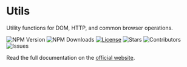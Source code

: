 # Utils

Utility functions for DOM, HTTP, and common browser operations.

![NPM Version](https://img.shields.io/npm/v/@v-termeh/utils)
![NPM Downloads](https://img.shields.io/npm/dw/@v-termeh/utils)
[![License](https://img.shields.io/github/license/v-termeh/utils)](https://github.com/v-termeh/utils/blob/main/LICENSE)
![Stars](https://img.shields.io/github/stars/v-termeh/utils?style=social)
![Contributors](https://img.shields.io/github/contributors/v-termeh/utils)
![Issues](https://img.shields.io/github/issues/v-termeh/utils)

Read the full documentation on the [official website](https://v-termeh.ekramy.ir).
